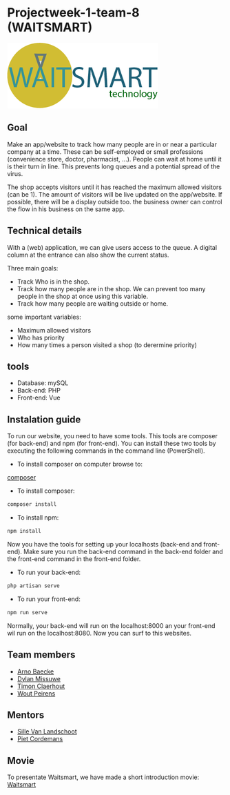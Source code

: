 ﻿# Projectweek-1-team-8 (WAITSMART)

![WAITSMART](img/readme-logo.png)
 
## Goal
Make an app/website to track how many people are in or near a particular company at a time. These can be self-employed or small professions (convenience store, doctor, pharmacist, ...).
People can wait at home until it is their turn in line. This prevents long queues and a potential spread of the virus.

The shop accepts visitors until it has reached the maximum allowed visitors (can be 1).
The amount of visitors will be live updated on the app/website. If possible, there will be a display outside too.
the business owner can control the flow in his business on the same app.

## Technical details
With a (web) application, we can give users access to the queue. A digital column at the entrance can also show the current status.

Three main goals:
- Track Who is in the shop.
- Track how many people are in the shop. We can prevent too many people in the shop at once using this variable.
- Track how many people are waiting outside or home.

some important variables:
- Maximum allowed visitors
- Who has priority
- How many times a person visited a shop (to derermine priority)

## tools
- Database: mySQL
- Back-end: PHP
- Front-end: Vue

## Instalation guide
To run our website, you need to have some tools. This tools are composer (for back-end) and npm (for front-end). You can install these two tools by executing the following commands in the command line (PowerShell).
- To install composer on computer browse to:

[composer](https://getcomposer.org/download/)

- To install composer:
```powershell
composer install
```
- To install npm:
```powershell
npm install
```
Now you have the tools for setting up your localhosts (back-end and front-end). Make sure you run the back-end command in the back-end folder and the front-end command in the front-end folder.
- To run your back-end:
```powershell
php artisan serve
```
- To run your front-end:
```powershell
npm run serve
```
Normally, your back-end will run on the localhost:8000 an your front-end wil run on the localhost:8080. Now you can surf to this websites.

## Team members
- [Arno Baecke](https://github.com/arnobaecke)
- [Dylan Missuwe](https://github.com/DylanMissu)
- [Timon Claerhout](https://github.com/TimonClaerhout)
- [Wout Peirens](https://github.com/wout297)

## Mentors
- [Sille Van Landschoot](https://github.com/sillevl)
- [Piet Cordemans](http://github.com/pcordemans)

## Movie

To presentate Waitsmart, we have made a short introduction movie: [Waitsmart]()